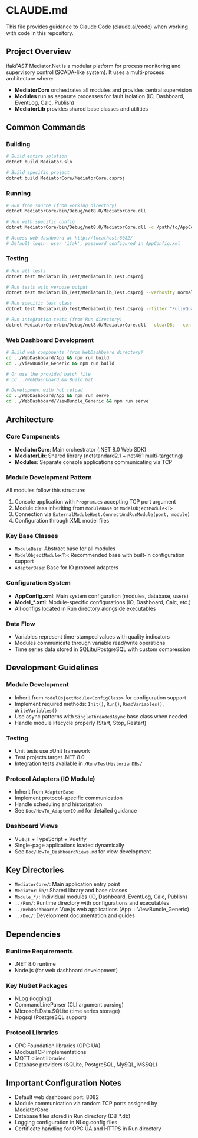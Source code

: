 # CLAUDE.md

This file provides guidance to Claude Code (claude.ai/code) when working with code in this repository.

## Project Overview

ifak*FAST* Mediator.Net is a modular platform for process monitoring and supervisory control (SCADA-like system). It uses a multi-process architecture where:
- **MediatorCore** orchestrates all modules and provides central supervision
- **Modules** run as separate processes for fault isolation (IO, Dashboard, EventLog, Calc, Publish)
- **MediatorLib** provides shared base classes and utilities

## Common Commands

### Building
```bash
# Build entire solution
dotnet build Mediator.sln

# Build specific project
dotnet build MediatorCore/MediatorCore.csproj
```

### Running
```bash
# Run from source (from working directory)
dotnet MediatorCore/bin/Debug/net8.0/MediatorCore.dll

# Run with specific config
dotnet MediatorCore/bin/Debug/net8.0/MediatorCore.dll -c /path/to/AppConfig.xml

# Access web dashboard at http://localhost:8082/
# Default login: user 'ifak', password configured in AppConfig.xml
```

### Testing
```bash
# Run all tests
dotnet test MediatorLib_Test/MediatorLib_Test.csproj

# Run tests with verbose output
dotnet test MediatorLib_Test/MediatorLib_Test.csproj --verbosity normal

# Run specific test class
dotnet test MediatorLib_Test/MediatorLib_Test.csproj --filter "FullyQualifiedName~Test_VTQ"

# Run integration tests (from Run directory)
dotnet MediatorCore/bin/Debug/net8.0/MediatorCore.dll --clearDBs --config TestHistorianDBs/TestConfig.xml
```

### Web Dashboard Development
```bash
# Build web components (from WebDashboard directory)
cd ../WebDashboard/App && npm run build
cd ../ViewBundle_Generic && npm run build

# Or use the provided batch file
# cd ../WebDashboard && Build.bat

# Development with hot reload
cd ../WebDashboard/App && npm run serve
cd ../WebDashboard/ViewBundle_Generic && npm run serve
```

## Architecture

### Core Components
- **MediatorCore**: Main orchestrator (.NET 8.0 Web SDK)
- **MediatorLib**: Shared library (netstandard2.1 + net461 multi-targeting)
- **Modules**: Separate console applications communicating via TCP

### Module Development Pattern
All modules follow this structure:
1. Console application with `Program.cs` accepting TCP port argument
2. Module class inheriting from `ModuleBase` or `ModelObjectModule<T>` 
3. Connection via `ExternalModuleHost.ConnectAndRunModule(port, module)`
4. Configuration through XML model files

### Key Base Classes
- `ModuleBase`: Abstract base for all modules
- `ModelObjectModule<T>`: Recommended base with built-in configuration support
- `AdapterBase`: Base for IO protocol adapters

### Configuration System
- **AppConfig.xml**: Main system configuration (modules, database, users)
- **Model_*.xml**: Module-specific configurations (IO, Dashboard, Calc, etc.)
- All configs located in Run directory alongside executables

### Data Flow
- Variables represent time-stamped values with quality indicators
- Modules communicate through variable read/write operations
- Time series data stored in SQLite/PostgreSQL with custom compression

## Development Guidelines

### Module Development
- Inherit from `ModelObjectModule<ConfigClass>` for configuration support
- Implement required methods: `Init()`, `Run()`, `ReadVariables()`, `WriteVariables()`
- Use async patterns with `SingleThreadedAsync` base class when needed
- Handle module lifecycle properly (Start, Stop, Restart)

### Testing
- Unit tests use xUnit framework
- Test projects target .NET 8.0
- Integration tests available in `/Run/TestHistorianDBs/`

### Protocol Adapters (IO Module)
- Inherit from `AdapterBase` 
- Implement protocol-specific communication
- Handle scheduling and historization
- See `Doc/HowTo_AdapterIO.md` for detailed guidance

### Dashboard Views
- Vue.js + TypeScript + Vuetify
- Single-page applications loaded dynamically
- See `Doc/HowTo_DashboardViews.md` for view development

## Key Directories

- `MediatorCore/`: Main application entry point
- `MediatorLib/`: Shared library and base classes
- `Module_*/`: Individual modules (IO, Dashboard, EventLog, Calc, Publish)
- `../Run/`: Runtime directory with configurations and executables  
- `../WebDashboard/`: Vue.js web applications (App + ViewBundle_Generic)
- `../Doc/`: Development documentation and guides

## Dependencies

### Runtime Requirements
- .NET 8.0 runtime
- Node.js (for web dashboard development)

### Key NuGet Packages
- NLog (logging)
- CommandLineParser (CLI argument parsing)
- Microsoft.Data.SQLite (time series storage)
- Npgsql (PostgreSQL support)

### Protocol Libraries
- OPC Foundation libraries (OPC UA)
- ModbusTCP implementations
- MQTT client libraries
- Database providers (SQLite, PostgreSQL, MySQL, MSSQL)

## Important Configuration Notes

- Default web dashboard port: 8082
- Module communication via random TCP ports assigned by MediatorCore
- Database files stored in Run directory (DB_*.db)
- Logging configuration in NLog.config files
- Certificate handling for OPC UA and HTTPS in Run directory